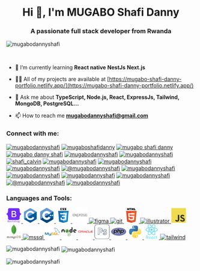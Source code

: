 <h1 align="center">Hi 👋, I'm MUGABO Shafi Danny</h1>
<h3 align="center">A passionate full stack developer from Rwanda</h3>

<p align="left"> <img src="https://komarev.com/ghpvc/?username=mugabodannyshafi&label=Profile%20views&color=0e75b6&style=flat" alt="mugabodannyshafi" /> </p>

<p align="left"> <a href="https://twitter.com/" target="blank"><img src="https://img.shields.io/twitter/follow/?logo=twitter&style=for-the-badge" alt="" /></a> </p>

- 🌱 I’m currently learning **React native** **NestJs** **Next.js**

- 👨‍💻 All of my projects are available at [https://mugabo-shafi-danny-portfolio.netlify.app/](https://mugabo-shafi-danny-portfolio.netlify.app/)

- 💬 Ask me about **TypeScript, Node.js, React, ExpressJs, Tailwind, MongoDB, PostgreSQL...**

- 📫 How to reach me **mugabodannyshafi@gmail.com**

<h3 align="left">Connect with me:</h3>
<p align="left">
<a href="https://codepen.io/mugabodannyshafi" target="blank"><img align="center" src="https://raw.githubusercontent.com/rahuldkjain/github-profile-readme-generator/master/src/images/icons/Social/codepen.svg" alt="mugabodannyshafi" height="30" width="40" /></a>
<a href="https://dev.to/mugaboshafidanny" target="blank"><img align="center" src="https://raw.githubusercontent.com/rahuldkjain/github-profile-readme-generator/master/src/images/icons/Social/devto.svg" alt="mugaboshafidanny" height="30" width="40" /></a>
<a href="https://linkedin.com/in/mugabo shafi danny" target="blank"><img align="center" src="https://raw.githubusercontent.com/rahuldkjain/github-profile-readme-generator/master/src/images/icons/Social/linked-in-alt.svg" alt="mugabo shafi danny" height="30" width="40" /></a>
<a href="https://stackoverflow.com/users/mugabo danny shafi" target="blank"><img align="center" src="https://raw.githubusercontent.com/rahuldkjain/github-profile-readme-generator/master/src/images/icons/Social/stack-overflow.svg" alt="mugabo danny shafi" height="30" width="40" /></a>
<a href="https://codesandbox.com/mugabodannyshafi" target="blank"><img align="center" src="https://raw.githubusercontent.com/rahuldkjain/github-profile-readme-generator/master/src/images/icons/Social/codesandbox.svg" alt="mugabodannyshafi" height="30" width="40" /></a>
<a href="https://kaggle.com/mugabodannyshafi" target="blank"><img align="center" src="https://raw.githubusercontent.com/rahuldkjain/github-profile-readme-generator/master/src/images/icons/Social/kaggle.svg" alt="mugabodannyshafi" height="30" width="40" /></a>
<a href="https://instagram.com/shafi_calvin" target="blank"><img align="center" src="https://raw.githubusercontent.com/rahuldkjain/github-profile-readme-generator/master/src/images/icons/Social/instagram.svg" alt="shafi_calvin" height="30" width="40" /></a>
<a href="https://dribbble.com/mugabodannyshafi" target="blank"><img align="center" src="https://raw.githubusercontent.com/rahuldkjain/github-profile-readme-generator/master/src/images/icons/Social/dribbble.svg" alt="mugabodannyshafi" height="30" width="40" /></a>
<a href="https://www.behance.net/mugabodannyshafi" target="blank"><img align="center" src="https://raw.githubusercontent.com/rahuldkjain/github-profile-readme-generator/master/src/images/icons/Social/behance.svg" alt="mugabodannyshafi" height="30" width="40" /></a>
<a href="https://hashnode.com/mugabodannyshafi" target="blank"><img align="center" src="https://raw.githubusercontent.com/rahuldkjain/github-profile-readme-generator/master/src/images/icons/Social/hashnode.svg" alt="mugabodannyshafi" height="30" width="40" /></a>
<a href="https://medium.com/@mugabodannyshafi" target="blank"><img align="center" src="https://raw.githubusercontent.com/rahuldkjain/github-profile-readme-generator/master/src/images/icons/Social/medium.svg" alt="@mugabodannyshafi" height="30" width="40" /></a>
<a href="https://www.codechef.com/users/mugabodannyshafi" target="blank"><img align="center" src="https://cdn.jsdelivr.net/npm/simple-icons@3.1.0/icons/codechef.svg" alt="mugabodannyshafi" height="30" width="40" /></a>
<a href="https://www.hackerrank.com/mugabodannyshafi" target="blank"><img align="center" src="https://raw.githubusercontent.com/rahuldkjain/github-profile-readme-generator/master/src/images/icons/Social/hackerrank.svg" alt="mugabodannyshafi" height="30" width="40" /></a>
<a href="https://codeforces.com/profile/mugabodannyshafi" target="blank"><img align="center" src="https://raw.githubusercontent.com/rahuldkjain/github-profile-readme-generator/master/src/images/icons/Social/codeforces.svg" alt="mugabodannyshafi" height="30" width="40" /></a>
<a href="https://www.leetcode.com/mugabodannyshafi" target="blank"><img align="center" src="https://raw.githubusercontent.com/rahuldkjain/github-profile-readme-generator/master/src/images/icons/Social/leet-code.svg" alt="mugabodannyshafi" height="30" width="40" /></a>
<a href="https://www.hackerearth.com/@mugabodannyshafi" target="blank"><img align="center" src="https://raw.githubusercontent.com/rahuldkjain/github-profile-readme-generator/master/src/images/icons/Social/hackerearth.svg" alt="@mugabodannyshafi" height="30" width="40" /></a>
<a href="https://www.topcoder.com/members/mugabodannyshafi" target="blank"><img align="center" src="https://raw.githubusercontent.com/rahuldkjain/github-profile-readme-generator/master/src/images/icons/Social/topcoder.svg" alt="mugabodannyshafi" height="30" width="40" /></a>
</p>

<h3 align="left">Languages and Tools:</h3>
<p align="left"> <a href="https://getbootstrap.com" target="_blank" rel="noreferrer"> <img src="https://raw.githubusercontent.com/devicons/devicon/master/icons/bootstrap/bootstrap-plain-wordmark.svg" alt="bootstrap" width="40" height="40"/> </a> <a href="https://www.cprogramming.com/" target="_blank" rel="noreferrer"> <img src="https://raw.githubusercontent.com/devicons/devicon/master/icons/c/c-original.svg" alt="c" width="40" height="40"/> </a> <a href="https://www.w3schools.com/cpp/" target="_blank" rel="noreferrer"> <img src="https://raw.githubusercontent.com/devicons/devicon/master/icons/cplusplus/cplusplus-original.svg" alt="cplusplus" width="40" height="40"/> </a> <a href="https://www.w3schools.com/css/" target="_blank" rel="noreferrer"> <img src="https://raw.githubusercontent.com/devicons/devicon/master/icons/css3/css3-original-wordmark.svg" alt="css3" width="40" height="40"/> </a> <a href="https://expressjs.com" target="_blank" rel="noreferrer"> <img src="https://raw.githubusercontent.com/devicons/devicon/master/icons/express/express-original-wordmark.svg" alt="express" width="40" height="40"/> </a> <a href="https://www.figma.com/" target="_blank" rel="noreferrer"> <img src="https://www.vectorlogo.zone/logos/figma/figma-icon.svg" alt="figma" width="40" height="40"/> </a> <a href="https://git-scm.com/" target="_blank" rel="noreferrer"> <img src="https://www.vectorlogo.zone/logos/git-scm/git-scm-icon.svg" alt="git" width="40" height="40"/> </a> <a href="https://www.w3.org/html/" target="_blank" rel="noreferrer"> <img src="https://raw.githubusercontent.com/devicons/devicon/master/icons/html5/html5-original-wordmark.svg" alt="html5" width="40" height="40"/> </a> <a href="https://www.adobe.com/in/products/illustrator.html" target="_blank" rel="noreferrer"> <img src="https://www.vectorlogo.zone/logos/adobe_illustrator/adobe_illustrator-icon.svg" alt="illustrator" width="40" height="40"/> </a> <a href="https://developer.mozilla.org/en-US/docs/Web/JavaScript" target="_blank" rel="noreferrer"> <img src="https://raw.githubusercontent.com/devicons/devicon/master/icons/javascript/javascript-original.svg" alt="javascript" width="40" height="40"/> </a> <a href="https://www.mongodb.com/" target="_blank" rel="noreferrer"> <img src="https://raw.githubusercontent.com/devicons/devicon/master/icons/mongodb/mongodb-original-wordmark.svg" alt="mongodb" width="40" height="40"/> </a> <a href="https://www.microsoft.com/en-us/sql-server" target="_blank" rel="noreferrer"> <img src="https://www.svgrepo.com/show/303229/microsoft-sql-server-logo.svg" alt="mssql" width="40" height="40"/> </a> <a href="https://www.mysql.com/" target="_blank" rel="noreferrer"> <img src="https://raw.githubusercontent.com/devicons/devicon/master/icons/mysql/mysql-original-wordmark.svg" alt="mysql" width="40" height="40"/> </a> <a href="https://nodejs.org" target="_blank" rel="noreferrer"> <img src="https://raw.githubusercontent.com/devicons/devicon/master/icons/nodejs/nodejs-original-wordmark.svg" alt="nodejs" width="40" height="40"/> </a> <a href="https://www.oracle.com/" target="_blank" rel="noreferrer"> <img src="https://raw.githubusercontent.com/devicons/devicon/master/icons/oracle/oracle-original.svg" alt="oracle" width="40" height="40"/> </a> <a href="https://www.photoshop.com/en" target="_blank" rel="noreferrer"> <img src="https://raw.githubusercontent.com/devicons/devicon/master/icons/photoshop/photoshop-line.svg" alt="photoshop" width="40" height="40"/> </a> <a href="https://www.php.net" target="_blank" rel="noreferrer"> <img src="https://raw.githubusercontent.com/devicons/devicon/master/icons/php/php-original.svg" alt="php" width="40" height="40"/> </a> <a href="https://www.python.org" target="_blank" rel="noreferrer"> <img src="https://raw.githubusercontent.com/devicons/devicon/master/icons/python/python-original.svg" alt="python" width="40" height="40"/> </a> <a href="https://reactjs.org/" target="_blank" rel="noreferrer"> <img src="https://raw.githubusercontent.com/devicons/devicon/master/icons/react/react-original-wordmark.svg" alt="react" width="40" height="40"/> </a> <a href="https://tailwindcss.com/" target="_blank" rel="noreferrer"> <img src="https://www.vectorlogo.zone/logos/tailwindcss/tailwindcss-icon.svg" alt="tailwind" width="40" height="40"/> </a> </p>

<p><img align="left" src="https://github-readme-stats.vercel.app/api/top-langs?username=mugabodannyshafi&show_icons=true&locale=en&layout=compact" alt="mugabodannyshafi" /></p>

<p>&nbsp;<img align="center" src="https://github-readme-stats.vercel.app/api?username=mugabodannyshafi&show_icons=true&locale=en" alt="mugabodannyshafi" /></p>

<p><img align="center" src="https://github-readme-streak-stats.herokuapp.com/?user=mugabodannyshafi&" alt="mugabodannyshafi" /></p>

